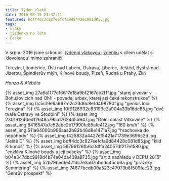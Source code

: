 ```yaml
---
title: Týden vlaků
date: 2016-08-15 23:32:11
featured: bdff4dc3c827eefcfa9d84428c081d85.jpg
tags:
- vlaky
- jizdenka na léto
- Česko
---
```

V srpnu 2016 jsme si koupili [týdenní vlakovou jízdenku](https://www.cd.cz/typy-jizdenek/vnitrostatni-jizdenky/-27872/) s cílem udělat si ‘dovolenou’ mimo zahraničí.
<!-- more -->

Terezín, Litoměřice, Ústí nad Labem, Ostrava, Liberec, Ještěd, Bystrá nad Jizerou, Špindlerův mlýn, Klínové boudy, Plzeň, Rudná u Prahy, Zlín

_Honza & Alžběta_

{% asset_img 27a6a1177c16617e18a9bf2167cb2f1f.jpg "starej pivovar v Bohušovicích nad Ohří - povedej urbex, kterej asi čeká rekonstrukce" %}
{% asset_img 0c5c19e6a967a12c23d6c8e1d498780f.jpg "genius loci Terezína" %}
{% asset_img f0f9126932e83193c3a904a33b16dc85.jpg "dvě tváře Ostravy ve Stodolní" %}
{% asset_img 230191240ed12648a795a17624d55947.jpg "Dolní oblast Vítkovice" %}
{% asset_img 8416547a7e52ebc2b17990fe85afe412.jpg "160 km/h" %}
{% asset_img 511a64000b966aaa2b82b46d8e1471a7.jpg "hrachovka do nepohody" %}
{% asset_img f425832a4427ef5421a71739e3696c2d.jpg "Ještě D" %}
{% asset_img bdff4dc3c827eefcfa9d84428c081d85.jpg "klid Krkonoš" %}
{% asset_img 59796126fb6c0dffa24057df2f7e1580.jpg "enkláva Klínové boudy a její paseky" %}
{% asset_img b04e347dbc9918d4b74a04da439a9735.jpg "art z nadhledu v DEPU 2015" %}
{% asset_img 52b79bec1e47fdc7e3a67bbddc45cb6a.jpg "pražský Semmering" %}
{% asset_img 74677bcdb00a523c47973b8f509fec23.jpg "Gehrův prospekt" %}

